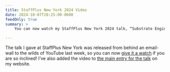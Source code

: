 ```yaml
---
title: StaffPlus New York 2024 Video
date: 2024-10-07T20:25:00-0600
feedOnly: true
summary: >
    You can now watch my StaffPlus New York 2024 talk, “Substrate Engineering”.

---
```


The talk I gave at StaffPlus New York was released from behind an email-wall to the wilds of YouTube last week, so you can now [give it a watch][yt] if you are so inclined! I’ve also added the video to [the main entry for the talk][page] on my website.

[yt]: https://www.youtube.com/watch?v=VkSGJdPyLxQ
[page]: https://v5.chriskrycho.com/elsewhere/substrate-engineering/
